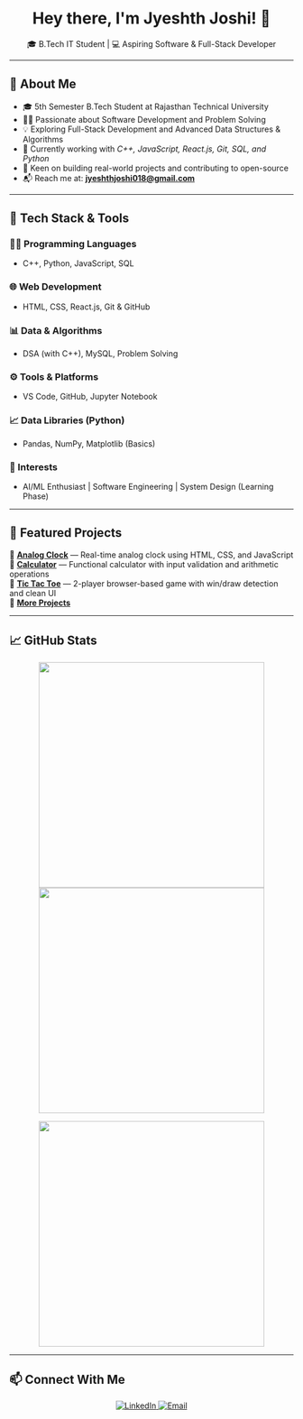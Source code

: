 <h1 align="center">Hey there, I'm Jyeshth Joshi! 👋</h1>
<p align="center">
  🎓 B.Tech IT Student | 💻 Aspiring Software & Full-Stack Developer
</p>

---

## 🚀 About Me

- 🎓 5th Semester B.Tech Student at Rajasthan Technical University  
- 👨‍💻 Passionate about Software Development and Problem Solving  
- 💡 Exploring Full-Stack Development and Advanced Data Structures & Algorithms  
- 🔧 Currently working with *C++, JavaScript, React.js, Git, SQL, and Python*  
- 🎯 Keen on building real-world projects and contributing to open-source  
- 📬 Reach me at: **jyeshthjoshi018@gmail.com**

---

## 🧠 Tech Stack & Tools

### 👨‍💻 Programming Languages
- C++, Python, JavaScript, SQL

### 🌐 Web Development
- HTML, CSS, React.js, Git & GitHub

### 📊 Data & Algorithms
- DSA (with C++), MySQL, Problem Solving

### ⚙ Tools & Platforms
- VS Code, GitHub, Jupyter Notebook

### 📈 Data Libraries (Python)
- Pandas, NumPy, Matplotlib (Basics)

### 🤖 Interests
- AI/ML Enthusiast | Software Engineering | System Design (Learning Phase)

---

## 📂 Featured Projects

🔹 **[Analog Clock](https://github.com/jyeshth1/ANALOG-CLOCK)** — Real-time analog clock using HTML, CSS, and JavaScript  
🔹 **[Calculator](https://github.com/jyeshth1/CALCULATOR)** — Functional calculator with input validation and arithmetic operations  
🔹 **[Tic Tac Toe](https://github.com/jyeshth1/TicTacToe)** — 2-player browser-based game with win/draw detection and clean UI  
🔹 **[More Projects](https://github.com/jyeshth1?tab=repositories)**

---

## 📈 GitHub Stats

<p align="center">
  <img src="https://github-readme-stats.vercel.app/api?username=jyeshth1&show_icons=true&theme=radical" width="400px" />
  <img src="https://github-readme-streak-stats.herokuapp.com/?user=jyeshth1&theme=radical" width="400px" />
</p>

<p align="center">
  <img src="https://github-readme-stats.vercel.app/api/top-langs/?username=jyeshth1&layout=compact&theme=radical" width="400px" />
</p>

---

## 📫 Connect With Me

<p align="center">
  <a href="https://www.linkedin.com/in/jyeshth-joshi-aa0914290/">
    <img src="https://img.shields.io/badge/LinkedIn-blue?style=for-the-badge&logo=linkedin" alt="LinkedIn">
  </a>
  <a href="mailto:jyeshthjoshi018@gmail.com">
    <img src="https://img.shields.io/badge/Gmail-jyeshthjoshi018@gmail.com-red?style=for-the-badge&logo=gmail" alt="Email">
  </a>
</p>

